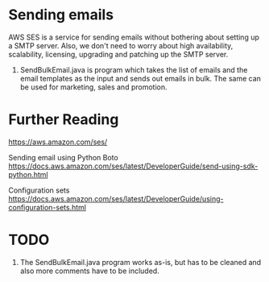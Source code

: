 # Sending emails

AWS SES is a service for sending emails without bothering about setting up a SMTP server. Also, we don't need to worry about high availability, scalability, licensing, upgrading and patching up the SMTP server.

1. SendBulkEmail.java is program which takes the list of emails and the email templates as the input and sends out emails in bulk. The same can be used for marketing, sales and promotion.

# Further Reading

https://aws.amazon.com/ses/

Sending email using Python Boto
https://docs.aws.amazon.com/ses/latest/DeveloperGuide/send-using-sdk-python.html

Configuration sets
https://docs.aws.amazon.com/ses/latest/DeveloperGuide/using-configuration-sets.html

# TODO

1. The SendBulkEmail.java program works as-is, but has to be cleaned and also more comments have to be included.